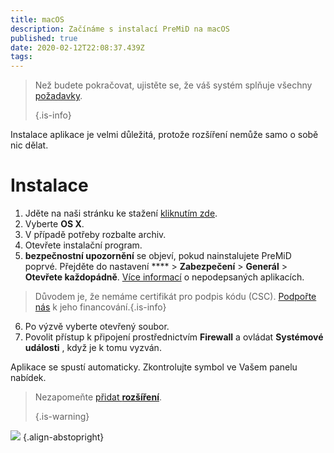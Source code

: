 ```yaml
---
title: macOS
description: Začínáme s instalací PreMiD na macOS
published: true
date: 2020-02-12T22:08:37.439Z
tags:
---
```


> Než budete pokračovat, ujistěte se, že váš systém splňuje všechny [požadavky](/install/requirements). 
> 
> {.is-info}

Instalace aplikace je velmi důležitá, protože rozšíření nemůže samo o sobě nic dělat.

# Instalace
1. Jděte na naši stránku ke stažení [kliknutím zde](https://premid.app/downloads).
2. Vyberte **OS X**.
3. V případě potřeby rozbalte archiv.
4. Otevřete instalační program.
5. **bezpečnostní upozornění** se objeví, pokud nainstalujete PreMiD poprvé. Přejděte do nastavení **** > **Zabezpečení** > **Generál** > **Otevřete každopádně**. [Více informací](https://support.apple.com/guide/mac-help/open-a-mac-app-from-an-unidentified-developer-mh40616/mac) o nepodepsaných aplikacích.
> Důvodem je, že nemáme certifikát pro podpis kódu (CSC). [Podpořte nás](https://www.patreon.com/Timeraa) k jeho financování.{.is-info}
6. Po výzvě vyberte otevřený soubor.
7. Povolit přístup k připojení prostřednictvím **Firewall** a ovládat **Systémové události** , když je k tomu vyzván.

Aplikace se spustí automaticky. Zkontrolujte symbol ve Vašem panelu nabídek.

> Nezapomeňte [přidat **rozšíření**](/install). 
> 
> {.is-warning}

![](https://img.icons8.com/color/2x/mac-logo.png) {.align-abstopright}